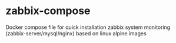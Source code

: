# zabbix-compose
Docker compose file for quick installation zabbix system monitoring (zabbix-server/mysql/nginx) based on linux alpine images
